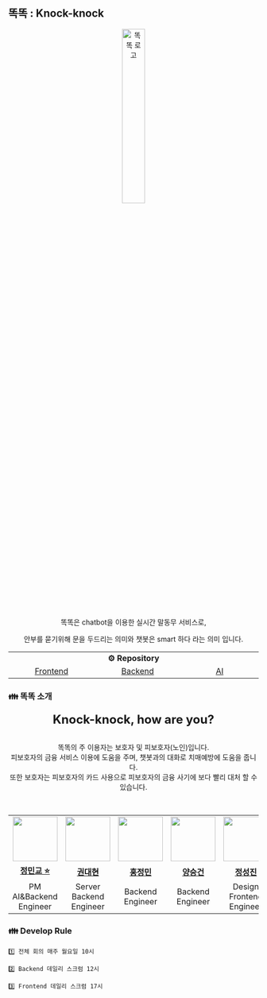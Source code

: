 ## 똑똑 : Knock-knock

<div align="center">

<img alt="똑똑 로고" src="https://github.com/user-attachments/assets/045d2ef6-b856-4782-b8f9-8297549839bc" width="30%">
<br>

똑똑은 chatbot을 이용한 실시간 말동무 서비스로, 

안부를 묻기위해 문을 두드리는 의미와 챗봇은 smart 하다 라는 의미 입니다.
</div>

<div align="center">
<table>
    <tr align="center">
        <td colspan="3" style="font-weight:bold">⚙️ Repository</td>
    </tr>
    <tr>
        <td align="center" width="200px;">
            <a href="https://github.com/Knock-and-knock/frontend">Frontend</a>
        </td>
        <td align="center" width="200px;">
            <a href="https://github.com/Knock-and-knock/backend">Backend</a>
        </td>
        <td align="center" width="200px;">
            <a href="https://github.com/Knock-and-knock/AI">AI</a>
        </td>
    </tr>
</table>
</div>


### 👪 똑똑 소개

<div align="center">

<div style="font-size:1.5rem; font-weight:bold">
    Knock-knock, how are you?
</div>

<br>

똑똑의 주 이용자는 보호자 및 피보호자(노인)입니다.<br>
피보호자의 금융 서비스 이용에 도움을 주며, 챗봇과의 대화로 치매예방에 도움을 줍니다.<br>
또한 보호자는 피보호자의 카드 사용으로 피보호자의 금융 사기에 보다 빨리 대처 할 수 있습니다.
</div>

<br>

<div align="center">
<table>
    <tr>
        <td align="center" width="100px;">
            <a href="https://github.com/MinkyoDev"><img src="https://avatars.githubusercontent.com/MinkyoDev" width="90px"></a>
        </td>
        <td align="center" width="100px;">
            <a href="https://github.com/DevHyun2"><img src="https://avatars.githubusercontent.com/DevHyun2" width="90px"></a>
        <td align="center" width="100px;">
            <a href="https://github.com/wjdals898"><img src="https://avatars.githubusercontent.com/wjdals898" width="90px"></a>
        </td>
        </td>
        <td align="center" width="100px;">
            <a href="https://github.com/YangxGeon"><img src="https://avatars.githubusercontent.com/YangxGeon" width="90px"></a>
        </td>
        <td align="center" width="100px;">
            <a href="https://github.com/cocopg"><img src="https://avatars.githubusercontent.com/cocopg" width="90px"></a>
        </td>
        <td align="center" width="100px;">
            <a href="https://github.com/lee21330"><img src="https://avatars.githubusercontent.com/lee21330" width="90px"></a>
        </td>
        <td align="center" width="100px;">
            <a href="https://github.com/SonDongHee123"><img src="https://avatars.githubusercontent.com/SonDongHee123" width="90px"></a>
        </td>
    </tr>
    <tr>
        <td align="center"><a href="https://github.com/MinkyoDev"><b>정민교 ⭐️</b></a> </td>
        <td align="center"><a href="https://github.com/DevHyun2"><b>권대현</b></a> </td>
        <td align="center"><a href="https://github.com/wjdals898"><b>홍정민</b></a> </td>
        <td align="center"><a href="https://github.com/YangxGeon"><b>양승건</b></a> </td>
        <td align="center"><a href="https://github.com/cocopg"><b>정성진</b></a> </td>
        <td align="center"><a href="https://github.com/lee21330"><b>이두리</b></a> </td>
        <td align="center"><a href="https://github.com/SonDongHee123"><b>손동희</b></a> </td>
    </tr>
    <tr>
        <td align="center">PM<br>AI&Backend Engineer</td>
        <td align="center">Server<br>Backend Engineer</td>
        <td align="center">Backend Engineer</td>
        <td align="center">Backend Engineer</td>
        <td align="center">Design<br>Frontend Engineer</td>
        <td align="center">Design<br>Frontend Engineer</td>
        <td align="center">Design<br>Frontend Engineer</td>
    </tr>
</table>
</div>

### 👪 Develop Rule

```
1️⃣ 전체 회의 매주 월요일 10시

2️⃣ Backend 데일리 스크럼 12시

3️⃣ Frontend 데일리 스크럼 17시
```
